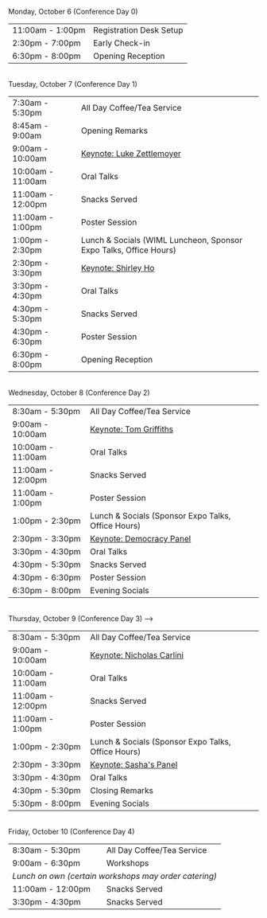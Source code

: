Monday, October 6 (Conference Day 0)

<table>
<tr><td><div class="text-secondary">11:00am - 1:00pm</div></td><td>Registration Desk Setup</td></tr>
<tr><td><div class="text-secondary">2:30pm - 7:00pm</div></td><td>Early Check-in</td></tr>
<tr><td><div class="text-secondary">6:30pm - 8:00pm</div></td><td>Opening Reception</td></tr>
</table>

<br/>
Tuesday, October 7 (Conference Day 1)

<table>
<tr><td><div class="text-secondary">7:30am - 5:30pm</div></td><td>All Day Coffee/Tea Service</td></tr>
<tr><td><div class="text-secondary">8:45am - 9:00am</div></td><td>Opening Remarks</td></tr>
<!-- <tr><td colspan=2 style="font-style:italic">Session 1 (Sponsored by <a href="#">TBD</a>)</td></tr> -->
<tr><td><div class="text-secondary">9:00am - 10:00am</div></td><td><a href="/Keynotes.html">Keynote: Luke Zettlemoyer</a></td></tr>
<tr><td><div class="text-secondary">10:00am - 11:00am</div></td><td>Oral Talks</td></tr>
<tr><td><div class="text-secondary">11:00am - 12:00pm</div></td><td>Snacks Served</td></tr>
<tr><td><div class="text-secondary">11:00am - 1:00pm</div></td><td>Poster Session</td></tr>
<tr><td><div class="text-secondary">1:00pm - 2:30pm</div></td><td>Lunch & Socials (WIML Luncheon, Sponsor Expo Talks, Office Hours)</td></tr>
<!-- <tr><td colspan=2 style="font-style:italic">Session 2 (Sponsored by <a href="#">TBD</a>)</td></tr> -->
<tr><td><div class="text-secondary">2:30pm - 3:30pm</div></td><td><a href="/Keynotes.html">Keynote: Shirley Ho</a></td></tr>
<tr><td><div class="text-secondary">3:30pm - 4:30pm</div></td><td>Oral Talks</td></tr>
<tr><td><div class="text-secondary">4:30pm - 5:30pm</div></td><td>Snacks Served</td></tr>
<tr><td><div class="text-secondary">4:30pm - 6:30pm</div></td><td>Poster Session</td></tr>
<tr><td><div class="text-secondary">6:30pm - 8:00pm</div></td><td>Opening Reception</td></tr>
</table>

<br/>
Wednesday, October 8 (Conference Day 2)

<table>
<tr><td><div class="text-secondary">8:30am - 5:30pm</div></td><td>All Day Coffee/Tea Service</td></tr>
<!-- <tr><td colspan=2 style="font-style:italic">Session 3 (Sponsored by <a href="#">TBD</a>)</td></tr> -->
<tr><td><div class="text-secondary">9:00am - 10:00am</div></td><td><a href="/Keynotes.html">Keynote: Tom Griffiths</a></td></tr>
<tr><td><div class="text-secondary">10:00am - 11:00am</div></td><td>Oral Talks</td></tr>
<tr><td><div class="text-secondary">11:00am - 12:00pm</div></td><td>Snacks Served</td></tr>
<tr><td><div class="text-secondary">11:00am - 1:00pm</div></td><td>Poster Session</td></tr>
<tr><td><div class="text-secondary">1:00pm - 2:30pm</div></td><td>Lunch & Socials (Sponsor Expo Talks, Office Hours)</td></tr>
<!-- <tr><td colspan=2 style="font-style:italic">Session 4 (Sponsored by <a href="#">TBD</a>)</td></tr> -->
<tr><td><div class="text-secondary">2:30pm - 3:30pm</div></td><td><a href="/Keynotes.html">Keynote: Democracy Panel</a></td></tr>
<tr><td><div class="text-secondary">3:30pm - 4:30pm</div></td><td>Oral Talks</td></tr>
<tr><td><div class="text-secondary">4:30pm - 5:30pm</div></td><td>Snacks Served</td></tr>
<tr><td><div class="text-secondary">4:30pm - 6:30pm</div></td><td>Poster Session</td></tr>
<tr><td><div class="text-secondary">6:30pm - 8:00pm</div></td><td>Evening Socials</td></tr>
</table>

<br/>
Thursday, October 9 (Conference Day 3)

<table>
<tr><td><div class="text-secondary">8:30am - 5:30pm</div></td><td>All Day Coffee/Tea Service</td></tr>
<!-- <tr><td colspan=2 style="font-style:italic">Session 5 (Sponsored by <a href="#">TBD</a>)</td></tr> -->
<tr><td><div class="text-secondary">9:00am - 10:00am</div></td><td><a href="/Keynotes.html">Keynote: Nicholas Carlini</a></td></tr>
<tr><td><div class="text-secondary">10:00am - 11:00am</div></td><td>Oral Talks</td></tr>
<tr><td><div class="text-secondary">11:00am - 12:00pm</div></td><td>Snacks Served</td></tr>
<tr><td><div class="text-secondary">11:00am - 1:00pm</div></td><td>Poster Session</td></tr>
<tr><td><div class="text-secondary">1:00pm - 2:30pm</div></td><td>Lunch & Socials (Sponsor Expo Talks, Office Hours)</td></tr>
<!-- <tr><td colspan=2 style="font-style:italic">Session 6 (Sponsored by <a href="#">TBD</a>)</td></tr> -->
<tr><td><div class="text-secondary">2:30pm - 3:30pm</div></td><td><a href="/Keynotes.html">Keynote: Sasha's Panel</a></td></tr>
<tr><td><div class="text-secondary">3:30pm - 4:30pm</div></td><td>Oral Talks</td></tr>
<tr><td><div class="text-secondary">4:30pm - 5:30pm</div></td><td>Closing Remarks</td></tr> -->
<tr><td><div class="text-secondary">5:30pm - 8:00pm</div></td><td>Evening Socials</td></tr>
</table>

<br/>
Friday, October 10 (Conference Day 4)

<table>
<tr><td><div class="text-secondary">8:30am - 5:30pm</div></td><td>All Day Coffee/Tea Service</td></tr>
<tr><td><div class="text-secondary">9:00am - 6:30pm</div></td><td>Workshops</td></tr>
<tr><td colspan=2 style="font-style:italic">Lunch on own (certain workshops may order catering)</td></tr>
<tr><td><div class="text-secondary">11:00am - 12:00pm</div></td><td>Snacks Served</td></tr>
<tr><td><div class="text-secondary">3:30pm - 4:30pm</div></td><td>Snacks Served</td></tr>
</table>